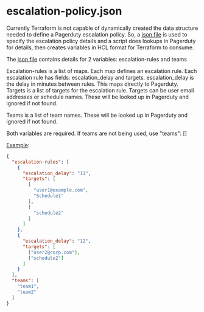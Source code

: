 # escalation-policy.json

Currently Terraform is not capable of dynamically created the data structure
needed to define a Pagerduty escalation policy. So, a
[json file](escalation-policy.json-example) is used to specify the escalation
policy details and a script does lookups in Pagerduty for details, then creates
variables in HCL format for Terraform to consume.

The [json file](escalation-policy.json-example) contains details for
2 variables: escalation-rules and teams

Escalation-rules is a list of maps. Each map defines an escalation rule. Each
escalation rule has fields: escalation_delay and targets. escalation_delay
is the delay in minutes between rules. This maps directly to Pagerduty.
Targets is a list of targets for the escalation rule. Targets can be user
email addresses or schedule names. These will be looked up in Pagerduty and
ignored if not found.

Teams is a list of team names. These will be looked up in Pagerduty and
ignored if not found.

Both variables are required. If teams are not being used, use "teams": []

[Example](escalation-policy.json-example):

```json
{
  "escalation-rules": [
    {
      "escalation_delay": "11",
      "targets": [
        [
          "user1@example.com",
          "Schedule1"
        ],
        [
          "schedule2"
        ]
      ]
    },
    {
      "escalation_delay": "12",
      "targets": [
        ["user2@corp.com"],
        ["schedule2"]
      ]
    }
  ],
  "teams": [
    "team1",
    "team2"
  ]
}
```
